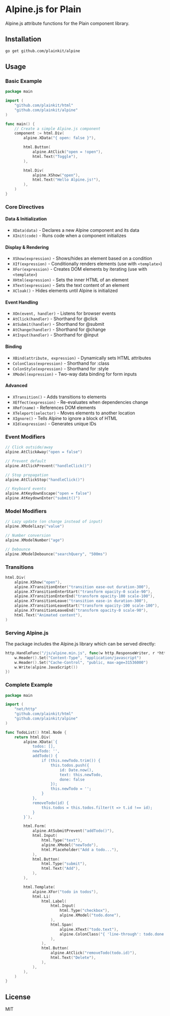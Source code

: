 # Alpine.js for Plain

Alpine.js attribute functions for the Plain component library.

## Installation

```bash
go get github.com/plainkit/alpine
```

## Usage

### Basic Example

```go
package main

import (
    "github.com/plainkit/html"
    "github.com/plainkit/alpine"
)

func main() {
    // Create a simple Alpine.js component
    component := html.Div(
        alpine.XData("{ open: false }"),

        html.Button(
            alpine.AtClick("open = !open"),
            html.Text("Toggle"),
        ),

        html.Div(
            alpine.XShow("open"),
            html.Text("Hello Alpine.js!"),
        ),
    )
}
```

### Core Directives

#### Data & Initialization
- `XData(data)` - Declares a new Alpine component and its data
- `XInit(code)` - Runs code when a component initializes

#### Display & Rendering
- `XShow(expression)` - Shows/hides an element based on a condition
- `XIf(expression)` - Conditionally renders elements (use with `<template>`)
- `XFor(expression)` - Creates DOM elements by iterating (use with `<template>`)
- `XHtml(expression)` - Sets the inner HTML of an element
- `XText(expression)` - Sets the text content of an element
- `XCloak()` - Hides elements until Alpine is initialized

#### Event Handling
- `XOn(event, handler)` - Listens for browser events
- `AtClick(handler)` - Shorthand for @click
- `AtSubmit(handler)` - Shorthand for @submit
- `AtChange(handler)` - Shorthand for @change
- `AtInput(handler)` - Shorthand for @input

#### Binding
- `XBind(attribute, expression)` - Dynamically sets HTML attributes
- `ColonClass(expression)` - Shorthand for :class
- `ColonStyle(expression)` - Shorthand for :style
- `XModel(expression)` - Two-way data binding for form inputs

#### Advanced
- `XTransition()` - Adds transitions to elements
- `XEffect(expression)` - Re-evaluates when dependencies change
- `XRef(name)` - References DOM elements
- `XTeleport(selector)` - Moves elements to another location
- `XIgnore()` - Tells Alpine to ignore a block of HTML
- `XId(expression)` - Generates unique IDs

### Event Modifiers

```go
// Click outside/away
alpine.AtClickAway("open = false")

// Prevent default
alpine.AtClickPrevent("handleClick()")

// Stop propagation
alpine.AtClickStop("handleClick()")

// Keyboard events
alpine.AtKeydownEscape("open = false")
alpine.AtKeydownEnter("submit()")
```

### Model Modifiers

```go
// Lazy update (on change instead of input)
alpine.XModelLazy("value")

// Number conversion
alpine.XModelNumber("age")

// Debounce
alpine.XModelDebounce("searchQuery", "500ms")
```

### Transitions

```go
html.Div(
    alpine.XShow("open"),
    alpine.XTransitionEnter("transition ease-out duration-300"),
    alpine.XTransitionEnterStart("transform opacity-0 scale-90"),
    alpine.XTransitionEnterEnd("transform opacity-100 scale-100"),
    alpine.XTransitionLeave("transition ease-in duration-300"),
    alpine.XTransitionLeaveStart("transform opacity-100 scale-100"),
    alpine.XTransitionLeaveEnd("transform opacity-0 scale-90"),
    html.Text("Animated content"),
)
```

### Serving Alpine.js

The package includes the Alpine.js library which can be served directly:

```go
http.HandleFunc("/js/alpine.min.js", func(w http.ResponseWriter, r *http.Request) {
    w.Header().Set("Content-Type", "application/javascript")
    w.Header().Set("Cache-Control", "public, max-age=31536000")
    w.Write(alpine.JavaScript())
})
```

### Complete Example

```go
package main

import (
    "net/http"
    "github.com/plainkit/html"
    "github.com/plainkit/alpine"
)

func TodoList() html.Node {
    return html.Div(
        alpine.XData(`{
            todos: [],
            newTodo: '',
            addTodo() {
                if (this.newTodo.trim()) {
                    this.todos.push({
                        id: Date.now(),
                        text: this.newTodo,
                        done: false
                    });
                    this.newTodo = '';
                }
            },
            removeTodo(id) {
                this.todos = this.todos.filter(t => t.id !== id);
            }
        }`),

        html.Form(
            alpine.AtSubmitPrevent("addTodo()"),
            html.Input(
                html.Type("text"),
                alpine.XModel("newTodo"),
                html.Placeholder("Add a todo..."),
            ),
            html.Button(
                html.Type("submit"),
                html.Text("Add"),
            ),
        ),

        html.Template(
            alpine.XFor("todo in todos"),
            html.Li(
                html.Label(
                    html.Input(
                        html.Type("checkbox"),
                        alpine.XModel("todo.done"),
                    ),
                    html.Span(
                        alpine.XText("todo.text"),
                        alpine.ColonClass("{ 'line-through': todo.done }"),
                    ),
                ),
                html.Button(
                    alpine.AtClick("removeTodo(todo.id)"),
                    html.Text("Delete"),
                ),
            ),
        ),
    )
}
```

## License

MIT